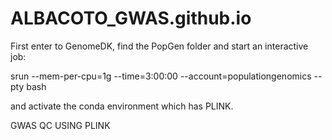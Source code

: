 # ALBACOTO_GWAS.github.io

First enter to GenomeDK, find the PopGen folder and start an interactive job:

srun --mem-per-cpu=1g --time=3:00:00 --account=populationgenomics --pty bash

and activate the conda environment which has PLINK.

GWAS QC USING PLINK
